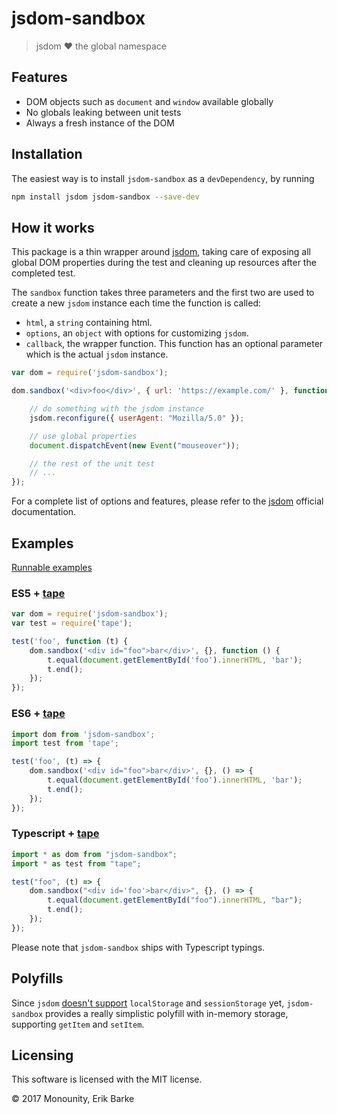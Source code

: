# jsdom-sandbox

> jsdom :heart: the global namespace

## Features

* DOM objects such as `document` and `window` available globally
* No globals leaking between unit tests
* Always a fresh instance of the DOM

## Installation

The easiest way is to install `jsdom-sandbox` as a `devDependency`,
by running

```bash
npm install jsdom jsdom-sandbox --save-dev
```

## How it works

This package is a thin wrapper around [jsdom](https://github.com/tmpvar/jsdom), taking care of exposing all global DOM properties during the test and cleaning up resources after the completed test.

The `sandbox` function takes three parameters and the first two are used to create a new `jsdom` instance each time the function is called:

- `html`, a `string` containing html.
- `options`, an `object` with options for customizing `jsdom`.
- `callback`, the wrapper function. This function has an optional parameter which is the actual `jsdom` instance.

```js
var dom = require('jsdom-sandbox');

dom.sandbox('<div>foo</div>', { url: 'https://example.com/' }, function (jsdom) {

    // do something with the jsdom instance
    jsdom.reconfigure({ userAgent: "Mozilla/5.0" });

    // use global properties
    document.dispatchEvent(new Event("mouseover"));

    // the rest of the unit test
    // ...
});
```

For a complete list of options and features, please refer to the [jsdom](https://github.com/tmpvar/jsdom) official documentation.

## Examples

[Runnable examples](https://github.com/monounity/jsdom-sandbox/tree/master/examples)

### ES5 + [tape](https://github.com/substack/tape)

```js
var dom = require('jsdom-sandbox');
var test = require('tape');

test('foo', function (t) {
    dom.sandbox('<div id="foo">bar</div>', {}, function () {
        t.equal(document.getElementById('foo').innerHTML, 'bar');
        t.end();
    });
});

```

### ES6 + [tape](https://github.com/substack/tape)

```js
import dom from 'jsdom-sandbox';
import test from 'tape';

test('foo', (t) => {
    dom.sandbox('<div id="foo">bar</div>', {}, () => {
        t.equal(document.getElementById('foo').innerHTML, 'bar');
        t.end();
    });
});
```

### Typescript + [tape](https://github.com/substack/tape)

```js
import * as dom from "jsdom-sandbox";
import * as test from "tape";

test("foo", (t) => {
    dom.sandbox("<div id='foo'>bar</div>", {}, () => {
        t.equal(document.getElementById("foo").innerHTML, "bar");
        t.end();
    });
});
```

Please note that `jsdom-sandbox` ships with Typescript typings.

## Polyfills

Since `jsdom` [doesn't support](https://github.com/tmpvar/jsdom/issues/1137) `localStorage` and `sessionStorage` yet, `jsdom-sandbox` provides a really simplistic polyfill with in-memory storage, supporting `getItem` and `setItem`.

## Licensing

This software is licensed with the MIT license.

© 2017 Monounity, Erik Barke
